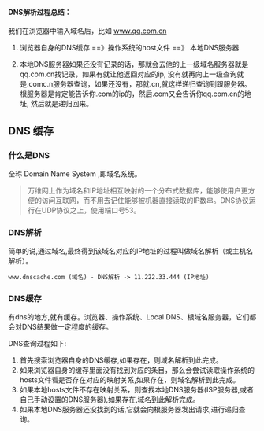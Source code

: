 #### DNS解析过程总结：

我们在浏览器中输入域名后，比如 www.qq.com.cn

1.  浏览器自身的DNS缓存  ==》操作系统的host文件  ==》 本地DNS服务器

2. 本地DNS服务器如果还没有记录的话，那就会去他的上一级域名服务器就是 qq.com.cn找记录，如果有就让他返回对应的ip, 没有就再向上一级查询就是.comc.n服务器查询，如果还没有，那就.cn,就这样递归查询到跟服务器。根服务器是肯定能告诉你.com的ip的，然后.com又会告诉你qq.com.cn的地址, 然后就是递归回来。









## DNS 缓存

### 什么是DNS

全称 Domain Name System ,即域名系统。

> 万维网上作为域名和IP地址相互映射的一个分布式数据库，能够使用户更方便的访问互联网，而不用去记住能够被机器直接读取的IP数串。DNS协议运行在UDP协议之上，使用端口号53。

### DNS解析

简单的说,通过域名,最终得到该域名对应的IP地址的过程叫做域名解析（或主机名解析）。

```
www.dnscache.com (域名) - DNS解析 -> 11.222.33.444 (IP地址)
```

### DNS缓存

有dns的地方,就有缓存。浏览器、操作系统、Local DNS、根域名服务器，它们都会对DNS结果做一定程度的缓存。

DNS查询过程如下:

1. 首先搜索浏览器自身的DNS缓存,如果存在，则域名解析到此完成。
2. 如果浏览器自身的缓存里面没有找到对应的条目，那么会尝试读取操作系统的hosts文件看是否存在对应的映射关系,如果存在，则域名解析到此完成。
3. 如果本地hosts文件不存在映射关系，则查找本地DNS服务器(ISP服务器,或者自己手动设置的DNS服务器),如果存在,域名到此解析完成。
4. 如果本地DNS服务器还没找到的话,它就会向根服务器发出请求,进行递归查询。



